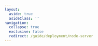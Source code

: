 ```yaml
---
layout:
  aside: true
  asideClass: ''
navigation:
  collapse: true
  exclusive: false
  redirect: /guide/deployment/node-server
---
```

